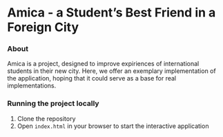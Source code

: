 # Amica - a Student’s Best Friend in a Foreign City

### About

Amica is a project, designed to improve expiriences of international students in their new city. Here, we offer an exemplary implementation of the application, hoping that it could serve as a base for real implementations.

### Running the project locally

1. Clone the repository
2. Open `index.html` in your browser to start the interactive application
